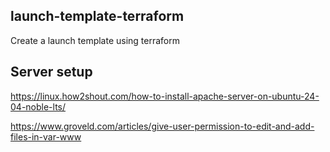 ## launch-template-terraform
Create a launch template using terraform

## Server setup

https://linux.how2shout.com/how-to-install-apache-server-on-ubuntu-24-04-noble-lts/

https://www.groveld.com/articles/give-user-permission-to-edit-and-add-files-in-var-www

